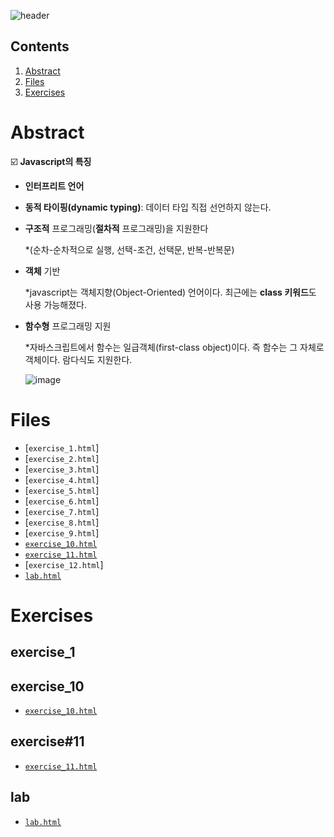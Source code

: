 ![header](https://capsule-render.vercel.app/api?type=waving&color=auto&height=300&section=header&text=Week%202&fontSize=90&animation=fadeIn&fontAlignY=38&desc=Introduce%20Javascript!&descAlignY=51&descAlign=70)

## Contents
1. [Abstract](#abstract)
2. [Files](#files)
3. [Exercises](#exercises)


# Abstract
☑️  **Javascript의 특징**
   - **인터프리트 언어**
   - **동적 타이핑(dynamic typing)**: 데이터 타입 직접 선언하지 않는다.
   - **구조적** 프로그래밍(**절차적** 프로그래밍)을 지원한다

     *(순차-순차적으로 실행, 선택-조건, 선택문, 반복-반복문)
   - **객체** 기반

     *javascript는 객체지향(Object-Oriented) 언어이다. 최근에는 **class 키워드**도 사용 가능해졌다.
     
   - **함수형** 프로그래밍 지원

     *자바스크립트에서 함수는 일급객체(first-class object)이다. 즉 함수는 그 자체로 객체이다. 람다식도 지원한다.


      ![image](https://github.com/lllilililli/Test_code/assets/130049769/a7ba36cd-8710-49dc-80ef-ec229f72f3cb)

# Files
  - [`exercise_1.html`]
  - [`exercise_2.html`]
  - [`exercise_3.html`]
  - [`exercise_4.html`]
  - [`exercise_5.html`]
  - [`exercise_6.html`]
  - [`exercise_7.html`]
  - [`exercise_8.html`]
  - [`exercise_9.html`]
  - [`exercise_10.html`](##exercise_10)
  - [`exercise_11.html`](##exercise_11)
  - [`exercise_12.html`]
  - [`lab.html`](##lab)


# Exercises
## exercise_1


## exercise_10
  - [`exercise_10.html`](https://github.com/lllilililli/Test_code/edit/main/Web_Programming/Week2/exercise_10.html)

## exercise#11
  - [`exercise_11.html`](https://github.com/lllilililli/Test_code/edit/main/Web_Programming/Week2/exercise_11.html)

## lab
  - [`lab.html`](https://github.com/lllilililli/Test_code/edit/main/Web_Programming/Week2/lab.html)
